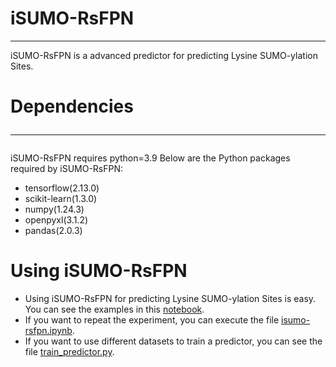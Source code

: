 # iSUMO-RsFPN
<hr>
iSUMO-RsFPN is a advanced predictor for predicting Lysine SUMO-ylation Sites.

# Dependencies<hr>
iSUMO-RsFPN requires python=3.9
Below are the Python packages required by iSUMO-RsFPN:<br>
<ul>
    <li>tensorflow(2.13.0)</li>
    <li>scikit-learn(1.3.0)</li>
    <li>numpy(1.24.3)</li>
    <li>openpyxl(3.1.2)</li>
    <li>pandas(2.0.3)</li>
</ul>

# Using iSUMO-RsFPN
* Using iSUMO-RsFPN for predicting Lysine SUMO-ylation Sites is easy. You can see the examples in this <a href='https://github.com/454170054/iSUMO-RsFPN/blob/main/code/predict/demo.ipynb'>notebook</a>.<br>
* If you want to repeat the experiment, you can execute the file <a href='https://github.com/454170054/iSUMO-RsFPN/blob/main/code/experimental_result/isumo-rsfpn.ipynb'>isumo-rsfpn.ipynb</a>.
* If you want to use different datasets to train a predictor, you can see the file <a href='https://github.com/454170054/iSUMO-RsFPN/blob/main/code/predictor/train_predictor.py'>train_predictor.py</a>.


